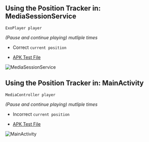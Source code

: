 ## Using the Position Tracker in: **MediaSessionService**

```ExoPlayer player```

*(Pause and continue playing) mutliple times*

- Correct ```current position```

- [APK Test File](https://github.com/AmrSubZero/Media3TestApps/releases/download/MediaSessionServiceMethod/app-debug.apk)

![MediaSessionService](https://github.com/AmrSubZero/Media3TestApps/assets/5399778/7c4562dd-5727-4c87-a94f-f44a0ff3857d)

## Using the Position Tracker in: **MainActivity**

```MediaController player```

*(Pause and continue playing) mutliple times*

- Incorrect ```current position```

- [APK Test File](https://github.com/AmrSubZero/Media3TestApps/releases/download/MainActivityMethod/app-debug.apk)

![MainActivity](https://github.com/AmrSubZero/Media3TestApps/assets/5399778/fe7a2869-761c-4b75-8a15-d1cb2b95e90d)
